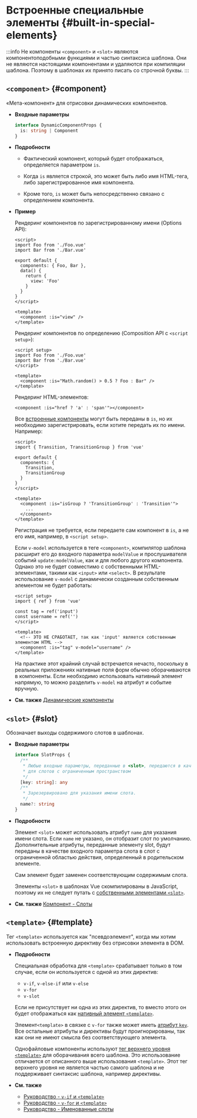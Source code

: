 # Встроенные специальные элементы {#built-in-special-elements}

:::info Не компоненты
`<component>` и `<slot>` являются компонентоподобными функциями и частью синтаксиса шаблона. Они не являются настоящими компонентами и удаляются при компиляции шаблона. Поэтому в шаблонах их принято писать со строчной буквы.
:::

## `<component>` {#component}

«Мета-компонент» для отрисовки динамических компонентов.

- **Входные параметры**

  ```ts
  interface DynamicComponentProps {
    is: string | Component
  }
  ```

- **Подробности**

  - Фактический компонент, который будет отображаться, определяется параметром `is`.

  - Когда `is` является строкой, это может быть либо имя HTML-тега, либо зарегистрированное имя компонента.

  - Кроме того, `is` может быть непосредственно связано с определением компонента.

- **Пример**

  Рендеринг компонентов по зарегистрированному имени (Options API):

  ```vue
  <script>
  import Foo from './Foo.vue'
  import Bar from './Bar.vue'

  export default {
    components: { Foo, Bar },
    data() {
      return {
        view: 'Foo'
      }
    }
  }
  </script>

  <template>
    <component :is="view" />
  </template>
  ```

  Рендеринг компонентов по определению (Composition API с `<script setup>`):

  ```vue
  <script setup>
  import Foo from './Foo.vue'
  import Bar from './Bar.vue'
  </script>

  <template>
    <component :is="Math.random() > 0.5 ? Foo : Bar" />
  </template>
  ```

  Рендеринг HTML-элементов:

  ```vue-html
  <component :is="href ? 'a' : 'span'"></component>
  ```

  Все [встроенные компоненты](./built-in-components) могут быть переданы в `is`, но их необходимо зарегистрировать, если хотите передать их по имени. Например:

  ```vue
  <script>
  import { Transition, TransitionGroup } from 'vue'

  export default {
    components: {
      Transition,
      TransitionGroup
    }
  }
  </script>

  <template>
    <component :is="isGroup ? 'TransitionGroup' : 'Transition'">
      ...
    </component>
  </template>
  ```

  Регистрация не требуется, если передаете сам компонент в `is`, а не его имя, например, в `<script setup>`.

  Если `v-model` используется в теге `<component>`, компилятор шаблона расширит его до входного параметра `modelValue` и прослушивателя событий `update:modelValue`, как и для любого другого компонента. Однако это не будет совместимо с собственными HTML-элементами, такими как `<input>` или `<select>`. В результате использование `v-model` с динамически созданным собственным элементом не будет работать:

  ```vue
  <script setup>
  import { ref } from 'vue'

  const tag = ref('input')
  const username = ref('')
  </script>

  <template>
    <!-- ЭТО НЕ СРАБОТАЕТ, так как 'input' является собственным элементом HTML -->
    <component :is="tag" v-model="username" />
  </template>
  ```

  На практике этот крайний случай встречается нечасто, поскольку в реальных приложениях нативные поля форм обычно оборачиваются в компоненты. Если необходимо использовать нативный элемент напрямую, то можно разделить `v-model` на атрибут и событие вручную.

- **См. также** [Динамические компоненты](/guide/essentials/component-basics#dynamic-components)

## `<slot>` {#slot}

Обозначает выходы содержимого слотов в шаблонах.

- **Входные параметры**

  ```ts
  interface SlotProps {
    /**
     * Любые входные параметры, переданные в <slot>, передаются в качестве аргументов
     * для слотов с ограниченным пространством
     */
    [key: string]: any
    /**
     * Зарезервировано для указания имени слота.
     */
    name?: string
  }
  ```

- **Подробности**

  Элемент `<slot>` может использовать атрибут `name` для указания имени слота. Если `name` не указано, он отобразит слот по умолчанию. Дополнительные атрибуты, переданные элементу slot, будут переданы в качестве входного параметра слота в слот с ограниченной областью действия, определенный в родительском элементе.

  Сам элемент будет заменен соответствующим содержимым слота.

  Элементы `<slot>` в шаблонах Vue скомпилированы в JavaScript, поэтому их не следует путать с [собственными элементами `<slot>`](https://developer.mozilla.org/en-US/docs/Web/HTML/Element/slot).

- **См. также** [Компонент - Слоты](/guide/components/slots)

## `<template>` {#template}

Тег `<template>` используется как "псевдоэлемент", когда мы хотим использовать встроенную директиву без отрисовки элемента в DOM.

- **Подробности**

  Специальная обработка для `<template>` срабатывает только в том случае, если он используется с одной из этих директив:

  - `v-if`, `v-else-if` или `v-else`
  - `v-for`
  - `v-slot`

  Если не присутствует ни одна из этих директив, то вместо этого он будет отображаться как [нативный элемент `<template>`](https://developer.mozilla.org/en-US/docs/Web/HTML/Element/template).

  Элемент`<template>` в связке с `v-for` также может иметь [атрибут `key`](/api/built-in-special-attributes#key). Все остальные атрибуты и директивы будут проигнорированы, так как они не имеют смысла без соответствующего элемента.

  Однофайловые компоненты используют [тег верхнего уровня `<template>`](/api/sfc-spec#language-blocks) для оборачивания всего шаблона. Это использование отличается от описанного выше использования `<template>`. Этот тег верхнего уровня не является частью самого шаблона и не поддерживает синтаксис шаблона, например директивы.

- **См. также**
  - [Руководство - `v-if` и `<template>`](/guide/essentials/conditional#v-if-on-template)
  - [Руководство - `v-for` и `<template>`](/guide/essentials/list#v-for-on-template)
  - [Руководство - Именованные слоты](/guide/components/slots#named-slots)

